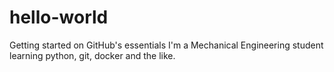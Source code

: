 # hello-world
Getting started on GitHub's essentials
I'm a Mechanical Engineering student learning python, git, docker and the like.
